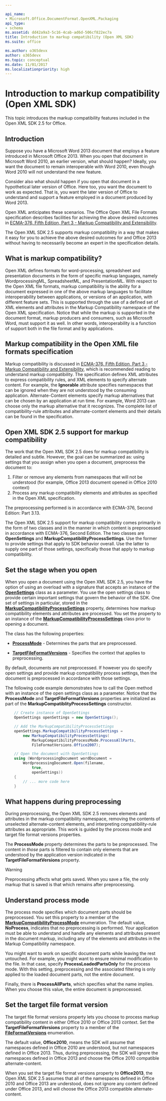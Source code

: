 ```yaml
---

api_name:
- Microsoft.Office.DocumentFormat.OpenXML.Packaging
api_type:
- schema
ms.assetid: dd42a9a3-5c16-4cab-ad6d-506cf822ec7a
title: Introduction to markup compatibility (Open XML SDK)
ms.suite: office

ms.author: o365devx
author: o365devx
ms.topic: conceptual
ms.date: 11/01/2017
ms.localizationpriority: high
---
```


# Introduction to markup compatibility (Open XML SDK)

This topic introduces the markup compatibility features included in the Open XML SDK 2.5 for Office.

## Introduction

Suppose you have a Microsoft Word 2013 document that employs a feature introduced in Microsoft Office 2013. When you open that document in Microsoft Word 2010, an earlier version, what should happen? Ideally, you want the document to remain interoperable with Word 2010, even though Word 2010 will not understand the new feature.

Consider also what should happen if you open that document in a hypothetical later version of Office. Here too, you want the document to work as expected. That is, you want the later version of Office to understand and support a feature employed in a document produced by Word 2013.

Open XML anticipates these scenarios. The Office Open XML File Formats specification describes facilities for achieving the above desired outcomes in [ECMA-376, Fifth Edition, Part 3 - Markup Compatibility and Extensibility](https://www.ecma-international.org/wp-content/uploads/ECMA-376-3_5th_edition_december_2015.zip).

The Open XML SDK 2.5 supports markup compatibility in a way that makes it easy for you to achieve the above desired outcomes for and Office 2013 without having to necessarily become an expert in the specification details.

## What is markup compatibility?

Open XML defines formats for word-processing, spreadsheet and presentation documents in the form of specific markup languages, namely WordprocessingML, SpreadsheetML, and PresentationML. With respect to the Open XML file formats, markup compatibility is the ability for a document expressed in one of the above markup languages to facilitate interoperability between applications, or versions of an application, with different feature sets. This is supported through the use of a defined set of XML elements and attributes in the Markup Compatibility namespace of the Open XML specification. Notice that while the markup is supported in the document format, markup producers and consumers, such as Microsoft Word, must support it as well. In other words, interoperability is a function of support both in the file format and by applications.

## Markup compatibility in the Open XML file formats specification

Markup compatibility is discussed in [ECMA-376, Fifth Edition, Part 3 - Markup Compatibility and Extensibility](https://www.ecma-international.org/wp-content/uploads/ECMA-376-3_5th_edition_december_2015.zip), which is recommended reading to understand markup compatibility. The specification defines XML attributes to express compatibility rules, and XML elements to specify alternate content. For example, the **Ignorable** attribute specifies namespaces that can be ignored when they are not understood by the consuming application. Alternate-Content elements specify markup alternatives that can be chosen by an application at run time. For example, Word 2013 can choose only the markup alternative that it recognizes. The complete list of compatibility-rule attributes and alternate-content elements and their details can be found in the specification.

## Open XML SDK 2.5 support for markup compatibility

The work that the Open XML SDK 2.5 does for markup compatibility is detailed and subtle. However, the goal can be summarized as: using settings that you assign when you open a document, preprocess the document to:

1. Filter or remove any elements from namespaces that will not be understood (for example, Office 2013 document opened in Office 2010 context)
2. Process any markup compatibility elements and attributes as specified in the Open XML specification.

The preprocessing performed is in accordance with ECMA-376, Second Edition: Part 3.13.

The Open XML SDK 2.5 support for markup compatibility comes primarily in the form of two classes and in the manner in which content is preprocessed in accordance with ECMA-376, Second Edition. The two classes are **OpenSettings** and **MarkupCompatibilityProcessSettings**. Use the former to provide settings that apply to SDK behavior overall. Use the latter to supply one part of those settings, specifically those that apply to markup compatibility.

## Set the stage when you open

When you open a document using the Open XML SDK 2.5, you have the option of using an overload with a signature that accepts an instance of the **[OpenSettings](https://msdn.microsoft.com/library/office/documentformat.openxml.packaging.opensettings.aspx)** class as a parameter. You use the open settings class to provide certain important settings that govern the behavior of the SDK. One set of settings in particular, stored in the **[MarkupCompatibilityProcessSettings](https://msdn.microsoft.com/library/office/documentformat.openxml.packaging.opensettings.markupcompatibilityprocesssettings.aspx)** property, determines how markup compatibility elements and attributes are processed. You set the property to an instance of the **[MarkupCompatibilityProcessSettings](https://msdn.microsoft.com/library/office/documentformat.openxml.packaging.markupcompatibilityprocesssettings.aspx)** class prior to opening a document.

The class has the following properties:

- **[ProcessMode](https://msdn.microsoft.com/library/office/documentformat.openxml.packaging.markupcompatibilityprocesssettings.processmode.aspx)** - Determines the parts that are preprocessed.

- **[TargetFileFormatVersions](https://msdn.microsoft.com/library/office/documentformat.openxml.packaging.markupcompatibilityprocesssettings.targetfileformatversions.aspx)** - Specifies the context that applies to preprocessing.

By default, documents are not preprocessed. If however you do specify open settings and provide markup compatibility process settings, then the document is preprocessed in accordance with those settings.

The following code example demonstrates how to call the Open method with an instance of the open settings class as a parameter. Notice that the **ProcessMode** and **TargetFileFormatVersions** properties are initialized as part of the **MarkupCompatiblityProcessSettings** constructor.

```csharp
    // Create instance of OpenSettings
    OpenSettings openSettings = new OpenSettings();

    // Add the MarkupCompatibilityProcessSettings
    openSettings.MarkupCompatibilityProcessSettings =
        new MarkupCompatibilityProcessSettings(
            MarkupCompatibilityProcessMode.ProcessAllParts, 
            FileFormatVersions.Office2007);

    // Open the document with OpenSettings
    using (WordprocessingDocument wordDocument = 
        WordprocessingDocument.Open(filename, 
            true,
            openSettings))
    {
        // ... more code here
    }
```

## What happens during preprocessing

During preprocessing, the Open XML SDK 2.5 removes elements and attributes in the markup compatibility namespace, removing the contents of unselected alternate-content elements, and interpreting compatibility-rule attributes as appropriate. This work is guided by the process mode and target file format versions properties.

The **ProcessMode** property determines the parts to be preprocessed. The content in *those* parts is filtered to contain only elements that are understood by the application version indicated in the **TargetFileFormatVersions** property.

> [!WARNING]
> Preprocessing affects what gets saved. When you save a file, the only markup that is saved is that which remains after preprocessing.

## Understand process mode

The process mode specifies which document parts should be preprocessed. You set this property to a member of the **[MarkupCompatibilityProcessMode](https://msdn.microsoft.com/library/office/documentformat.openxml.packaging.markupcompatibilityprocessmode.aspx)** enumeration. The default value, **NoProcess**, indicates that no preprocessing is performed. Your application must be able to understand and handle any elements and attributes present in the document markup, including any of the elements and attributes in the Markup Compatibility namespace.

You might want to work on specific document parts while leaving the rest untouched. For example, you might want to ensure minimal modification to the file. In that case, specify **ProcessLoadedPartsOnly** for the process mode. With this setting, preprocessing and the associated filtering is only applied to the loaded document parts, not the entire document.

Finally, there is **ProcessAllParts**, which specifies what the name implies. When you choose this value, the entire document is preprocessed.

## Set the target file format version

The target file format versions property lets you choose to process markup compatibility content in either Office 2010 or Office 2013 context. Set the **TargetFileFormatVersions** property to a member of the **[FileFormatVersions](https://msdn.microsoft.com/library/office/documentformat.openxml.fileformatversions.aspx)** enumeration.

The default value, **Office2010**, means the SDK will assume that namespaces defined in Office 2010 are understood, but not namespaces defined in Office 2013. Thus, during preprocessing, the SDK will ignore the namespaces defined in Office 2013 and choose the Office 2010 compatible alternate-content.

When you set the target file format versions property to **Office2013**, the Open XML SDK 2.5 assumes that all of the namespaces defined in Office 2010 and Office 2013 are understood, does not ignore any content defined under Office 2013, and will choose
the Office 2013 compatible alternate-content.
